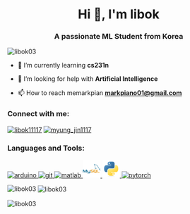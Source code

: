 <h1 align="center">Hi 👋, I'm libok</h1>
<h3 align="center">A passionate ML Student from Korea</h3>

<p align="left"> <img src="https://komarev.com/ghpvc/?username=libok03&label=Profile%20views&color=0e75b6&style=flat" alt="libok03" /> </p>

- 🌱 I’m currently learning **cs231n**

- 🤝 I’m looking for help with **Artificial Intelligence**

- 📫 How to reach memarkpian **markpiano01@gmail.com**

<h3 align="left">Connect with me:</h3>
<p align="left">
<a href="https://kaggle.com/libok11117" target="blank"><img align="center" src="https://raw.githubusercontent.com/rahuldkjain/github-profile-readme-generator/master/src/images/icons/Social/kaggle.svg" alt="libok11117" height="30" width="40" /></a>
<a href="https://instagram.com/myung_jin1117" target="blank"><img align="center" src="https://raw.githubusercontent.com/rahuldkjain/github-profile-readme-generator/master/src/images/icons/Social/instagram.svg" alt="myung_jin1117" height="30" width="40" /></a>
</p>

<h3 align="left">Languages and Tools:</h3>
<p align="left"> <a href="https://www.arduino.cc/" target="_blank" rel="noreferrer"> <img src="https://cdn.worldvectorlogo.com/logos/arduino-1.svg" alt="arduino" width="40" height="40"/> </a> <a href="https://git-scm.com/" target="_blank" rel="noreferrer"> <img src="https://www.vectorlogo.zone/logos/git-scm/git-scm-icon.svg" alt="git" width="40" height="40"/> </a> <a href="https://www.mathworks.com/" target="_blank" rel="noreferrer"> <img src="https://upload.wikimedia.org/wikipedia/commons/2/21/Matlab_Logo.png" alt="matlab" width="40" height="40"/> </a> <a href="https://www.mysql.com/" target="_blank" rel="noreferrer"> <img src="https://raw.githubusercontent.com/devicons/devicon/master/icons/mysql/mysql-original-wordmark.svg" alt="mysql" width="40" height="40"/> </a> <a href="https://www.python.org" target="_blank" rel="noreferrer"> <img src="https://raw.githubusercontent.com/devicons/devicon/master/icons/python/python-original.svg" alt="python" width="40" height="40"/> </a> <a href="https://pytorch.org/" target="_blank" rel="noreferrer"> <img src="https://www.vectorlogo.zone/logos/pytorch/pytorch-icon.svg" alt="pytorch" width="40" height="40"/> </a> </p>

<p><img align="left" src="https://github-readme-stats.vercel.app/api/top-langs?username=libok03&show_icons=true&locale=en&layout=compact" alt="libok03" /></p>

<p>&nbsp;<img align="center" src="https://github-readme-stats.vercel.app/api?username=libok03&show_icons=true&locale=en" alt="libok03" /></p>

<p><img align="center" src="https://github-readme-streak-stats.herokuapp.com/?user=libok03&" alt="libok03" /></p>
